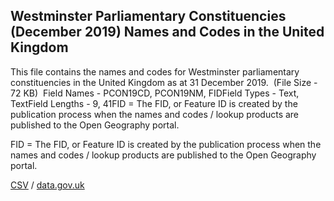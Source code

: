 ## Westminster Parliamentary Constituencies (December 2019) Names and Codes in the United Kingdom

This file contains the names and codes for Westminster parliamentary constituencies in the United Kingdom as at 31 December 2019.  (File Size - 72 KB)  Field Names - PCON19CD, PCON19NM, FIDField Types - Text, TextField Lengths - 9, 41FID = The FID, or Feature ID is created by
the publication process when the names and codes / lookup products are
published to the Open Geography portal. 

FID = The FID, or Feature ID is created by
the publication process when the names and codes / lookup products are
published to the Open Geography portal. 

[CSV](../csv/265.csv) / [data.gov.uk](https://data.gov.uk/dataset/1d795532-6299-42b2-9abe-e4c81ddaf016/westminster-parliamentary-constituencies-december-2019-names-and-codes-in-the-united-kingdom)

